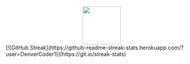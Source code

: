 <div id="header" align="center">
  <img src="https://media.giphy.com/media/RbDKaczqWovIugyJmW/giphy.gif" width="100"/>
</div>
[![GitHub Streak](https://github-readme-streak-stats.herokuapp.com/?user=DenverCoder1)](https://git.io/streak-stats)

